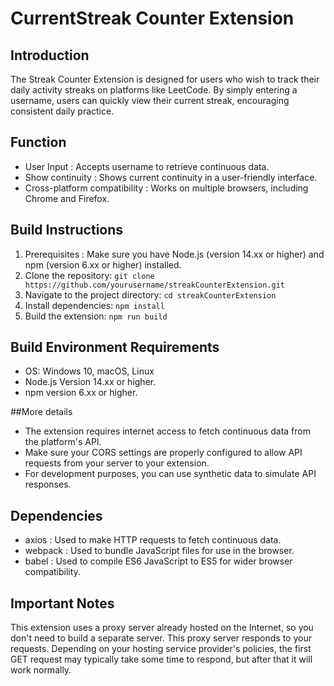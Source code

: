 # CurrentStreak Counter Extension

## Introduction
The Streak Counter Extension is designed for users who wish to track their daily activity streaks on platforms like LeetCode. By simply entering a username, users can quickly view their current streak, encouraging consistent daily practice.

## Function

- User Input : Accepts username to retrieve continuous data.
- Show continuity : Shows current continuity in a user-friendly interface.
- Cross-platform compatibility : Works on multiple browsers, including Chrome and Firefox.


## Build Instructions
1. Prerequisites : Make sure you have Node.js (version 14.xx or higher) and npm (version 6.xx or higher) installed. 
2. Clone the repository: `git clone https://github.com/yourusername/streakCounterExtension.git`
3. Navigate to the project directory: `cd streakCounterExtension`
4. Install dependencies: `npm install`
5. Build the extension: `npm run build`

## Build Environment Requirements
- OS: Windows 10, macOS, Linux
- Node.js  Version 14.xx or higher. 
- npm  version 6.xx or higher. 

##More details
- The extension requires internet access to fetch continuous data from the platform's API.
- Make sure your CORS settings are properly configured to allow API requests from your server to  your extension.  
- For development purposes, you can use synthetic data to simulate API responses.


## Dependencies
- axios : Used to make HTTP requests to fetch continuous data.
- webpack : Used to bundle JavaScript files for use in the browser.
- babel : Used to compile ES6 JavaScript to ES5 for wider browser compatibility.


## Important Notes
This extension uses a proxy server already hosted on the Internet, so you don't need to build a separate server.  This proxy server responds to your requests.  Depending on your hosting service provider's policies, the first GET request may typically take some time to respond, but after that it will work normally.